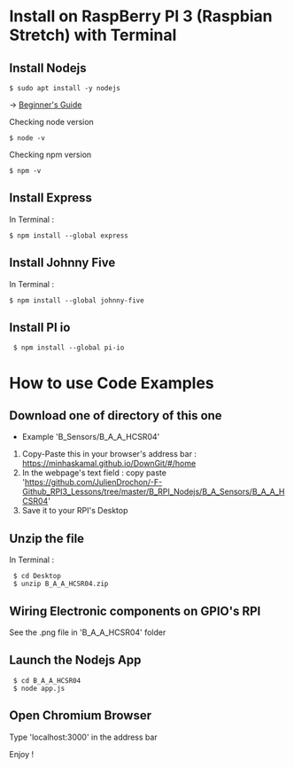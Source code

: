 # Install on RaspBerry PI 3 (Raspbian Stretch) with Terminal
    
## Install Nodejs

    $ sudo apt install -y nodejs
  
&rarr; <a href="https://thisdavej.com/beginners-guide-to-installing-node-js-on-a-raspberry-pi/">Beginner's Guide</a>

Checking node version

    $ node -v
    
Checking npm version

    $ npm -v 

## Install Express

In Terminal :

    $ npm install --global express
    
## Install Johnny Five

In Terminal :

    $ npm install --global johnny-five
    
 ## Install PI io
 
     $ npm install --global pi-io
     

# How to use Code Examples
## Download one of directory of this one
- Example 'B_Sensors/B_A_A_HCSR04'
1. Copy-Paste this in your browser's address bar :
https://minhaskamal.github.io/DownGit/#/home
2. In the webpage's text field : copy paste 'https://github.com/JulienDrochon/-F-Github_RPI3_Lessons/tree/master/B_RPI_Nodejs/B_A_Sensors/B_A_A_HCSR04'
3. Save it to your RPI's Desktop

## Unzip the file
In Terminal :

     $ cd Desktop
     $ unzip B_A_A_HCSR04.zip
     
## Wiring Electronic components on GPIO's RPI
See the .png file in 'B_A_A_HCSR04' folder
     
## Launch the Nodejs App

     $ cd B_A_A_HCSR04
     $ node app.js
     
## Open Chromium Browser
Type 'localhost:3000' in the address bar

Enjoy !


